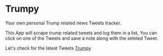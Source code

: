 # Trumpy
Your own personal Trump related news Tweets tracker.

This App will scrape trump related tweets and log them in a list, You can click on one of the Tweets and save a note along with the seleted Tweet. 

Let's check for the latest Tweets
<a href="">Trumpy</a> 
